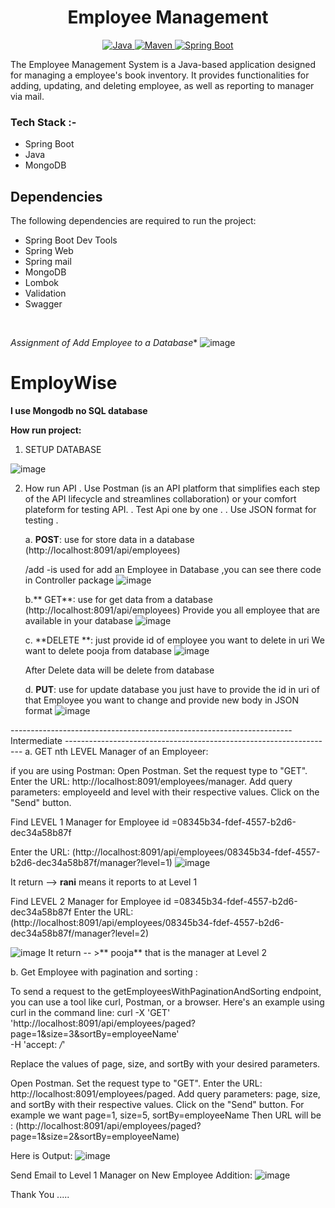 <h1 align = "center"> Employee Management </h1>
<p align="center">
<a href="Java url">
    <img alt="Java" src="https://img.shields.io/badge/Java->=8-darkblue.svg" />
</a>
<a href="Maven url" >
    <img alt="Maven" src="https://img.shields.io/badge/maven-3.0.5-brightgreen.svg" />
</a>
<a href="Spring Boot url" >
    <img alt="Spring Boot" src="https://img.shields.io/badge/Spring Boot-3.0.6-brightgreen.svg" />
</a>
</p>

The Employee Management System is a Java-based application designed for managing a employee's book inventory. 
It provides functionalities for adding, updating, and deleting employee, as well as reporting to manager via mail.

### Tech Stack :-
  * Spring Boot
  * Java
  * MongoDB
## Dependencies
The following dependencies are required to run the project:

* Spring Boot Dev Tools
* Spring Web
* Spring mail
* MongoDB
* Lombok
* Validation
* Swagger

<br>


*Assignment of Add Employee to a Database**
![image](https://github.com/poojagurnule/employeeWise/assets/102051371/fe1d9310-cad7-4c7b-8f2b-2eae16764290)
# EmployWise

**I use Mongodb no SQL database**

**How run project:**

1. SETUP DATABASE

![image](https://github.com/poojagurnule/employeeWise/assets/102051371/5bbf6b99-b3c4-46f6-a0e6-1761400f2579)





2. How run API
         . Use Postman (is an API platform that simplifies each step of the API lifecycle and streamlines collaboration) or your comfort plateform for testing API.
         . Test Api one by one .
         . Use JSON format for testing .
   
   a. **POST**: use for store data in a database
    (http://localhost:8091/api/employees)
   
   /add -is used for add an Employee in Database ,you can see there code in Controller package 
  ![image](https://github.com/poojagurnule/employeeWise/assets/102051371/d0162ec1-e0fa-4d74-82e4-f531dd5700c4)


   b.** GET**: use for get data from a database
   (http://localhost:8091/api/employees)
   Provide you all employee that are available in your database
  ![image](https://github.com/poojagurnule/employeeWise/assets/102051371/6d503662-3661-44f9-a5b9-d3cf9d3cf237)


  

   c. **DELETE **: just provide id of employee you want to delete in uri
   We want to delete pooja from database
  ![image](https://github.com/poojagurnule/employeeWise/assets/102051371/148af763-a744-4d9b-97e6-3a1bad88df44)

   After Delete data will be delete from database
   
   d. **PUT**: use for update database
   you just have to provide the id in uri of that Employee you want to change and provide new body in JSON format
  ![image](https://github.com/poojagurnule/employeeWise/assets/102051371/24c83350-cbd2-4c43-bf90-c5a45b6caf41)



----------------------------------------------------------------------Intermediate -------------------------------------------------------------------
a. GET nth LEVEL Manager of an Employeer:

 if you are using Postman:
Open Postman.
Set the request type to "GET".
Enter the URL: http://localhost:8091/employees/manager.
Add query parameters: employeeId and level with their respective values.
Click on the "Send" button.

Find LEVEL 1 Manager for Employee id =08345b34-fdef-4557-b2d6-dec34a58b87f 

Enter the URL: (http://localhost:8091/api/employees/08345b34-fdef-4557-b2d6-dec34a58b87f/manager?level=1)
![image](https://github.com/poojagurnule/employeeWise/assets/102051371/7fea9b8f-59dd-45ee-97d8-888d92a80b28)

It return --> **rani** means it reports to  at Level 1

Find LEVEL 2 Manager for Employee id =08345b34-fdef-4557-b2d6-dec34a58b87f 
Enter the URL: (http://localhost:8091/api/employees/08345b34-fdef-4557-b2d6-dec34a58b87f/manager?level=2)

![image](https://github.com/poojagurnule/employeeWise/assets/102051371/a6bd536f-9017-4393-88ac-71e62b19eae0)
It return -- >** pooja** that is the manager at Level 2


b. Get Employee with pagination and sorting :

To send a request to the getEmployeesWithPaginationAndSorting endpoint, you can use a tool like curl, Postman, or a browser.
Here's an example using curl in the command line:
curl -X 'GET' \
  'http://localhost:8091/api/employees/paged?page=1&size=3&sortBy=employeeName' \
  -H 'accept: */*'

Replace the values of page, size, and sortBy with your desired parameters.

Open Postman.
Set the request type to "GET".
Enter the URL: http://localhost:8091/employees/paged.
Add query parameters: page, size, and sortBy with their respective values.
Click on the "Send" button.
For example we want 
page=1,
size=5,
sortBy=employeeName
Then URL will be :
(http://localhost:8091/api/employees/paged?page=1&size=2&sortBy=employeeName)

Here is Output:
![image](https://github.com/poojagurnule/employeeWise/assets/102051371/36a20da5-3e5d-422a-9a83-163e3aa8e666)

Send Email to Level 1 Manager on New Employee Addition:
![image](https://github.com/poojagurnule/employeeWise/assets/102051371/9509bb95-a70e-41aa-9dbd-32b052652816)



Thank You .....

